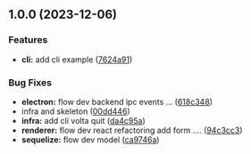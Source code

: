 ## 1.0.0 (2023-12-06)


### Features

* **cli:** add cli example ([7624a91](https://github.com/ccamensuli/volta/commit/7624a91b163702202d5192e0aed948398efe3530))


### Bug Fixes

* **electron:** flow dev backend ipc events ... ([618c348](https://github.com/ccamensuli/volta/commit/618c34896b4d928089851cc7f7afbafa543e6ab7))
* infra and skeleton ([00dd446](https://github.com/ccamensuli/volta/commit/00dd44600ce437cf0609621a88a5f7b159ed10b4))
* **infra:** add cli volta quit ([da4c95a](https://github.com/ccamensuli/volta/commit/da4c95a0fbd4883a82097d025c7bcc0a83c88238))
* **renderer:** flow dev react refactoring add form .... ([94c3cc3](https://github.com/ccamensuli/volta/commit/94c3cc3483ed7e2a8dcd7e6a7d0a9d348c9e1625))
* **sequelize:** flow dev model ([ca9746a](https://github.com/ccamensuli/volta/commit/ca9746af4f1ca6076314f8d9d6395f022df373b1))

